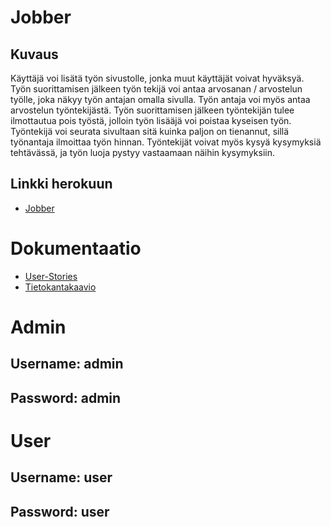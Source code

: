 # Jobber

## Kuvaus
Käyttäjä voi lisätä työn sivustolle, jonka muut käyttäjät voivat hyväksyä. Työn suorittamisen jälkeen työn tekijä voi antaa arvosanan / arvostelun työlle, joka näkyy työn antajan omalla sivulla. Työn antaja voi myös antaa arvostelun työntekijästä. Työn suorittamisen jälkeen työntekijän tulee ilmottautua pois työstä, jolloin työn lisääjä voi poistaa kyseisen työn. Työntekijä voi seurata sivultaan sitä kuinka paljon on tienannut, sillä työnantaja ilmoittaa työn hinnan. Työntekijät voivat myös kysyä kysymyksiä tehtävässä, ja työn luoja pystyy vastaamaan näihin kysymyksiin.

## Linkki herokuun
* [Jobber](https://tsoha-jobber.herokuapp.com/jobs/new/)

# Dokumentaatio
* [User-Stories](https://github.com/nicholsss/Jobber/blob/master/Documentation/user_story.md)
* [Tietokantakaavio](https://github.com/nicholsss/Jobber/blob/master/Documentation/tsoha_kaavio.PNG)

# Admin
## Username: admin
## Password: admin

# User
## Username: user
## Password: user 